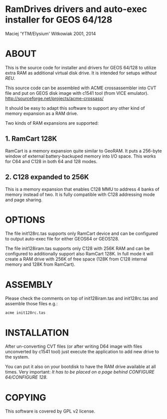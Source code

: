 RamDrives drivers and auto-exec installer for GEOS 64/128
=========================================================

Maciej 'YTM/Elysium' Witkowiak
2001, 2014

# ABOUT
This is the source code for installer and drivers for GEOS 64/128 to utilize extra RAM as additional virtual disk drive. It is intended for setups *without REU*.

This source code can be assembled with ACME crossassembler into CVT file and put on GEOS disk image with c1541 tool (from VICE emulator).
http://sourceforge.net/projects/acme-crossass/

It should be easy to adapt this software to support any other kind of memory expansion as a RAM drive.

Two kinds of RAM expansions are supported:

## 1. RamCart 128K
RamCart is a memory expansion quite similar to GeoRAM. It puts a 256-byte window of external battery-backuped memory into I/O space. This works for C64 and C128 in both 64 and 128 modes.

## 2. C128 expanded to 256K
This is a memory expansion that enables C128 MMU to address 4 banks of memory instead of two. It is fully compatible with C128 addressing mode and page sharing.

# OPTIONS
The file init128rc.tas supports only RamCart device and can be configured to output auto-exec file for either GEOS64 or GEOS128.

The file init128iram.tas supports only C128 with 256K RAM and can be configured to additionally support also RamCart 128K. In full mode it will create a RAM drive with 256K of free space (128K from C128 internal memory and 128K from RamCart).

# ASSEMBLY

Please check the comments on top of init128iram.tas and init128rc.tas and assemble those files e.g.:
```
acme init128rc.tas
```

# INSTALLATION
After un-converting CVT files (or after writing D64 image with files unconverted by c1541 tool) just execute the application to add new drive to the system.

You can put it also on your bootdisk to have the RAM drive available at all times. Very important: *It has to be placed on a page behind CONFIGURE 64/CONFIGURE 128*.

# COPYING
This software is covered by GPL v2 license.
